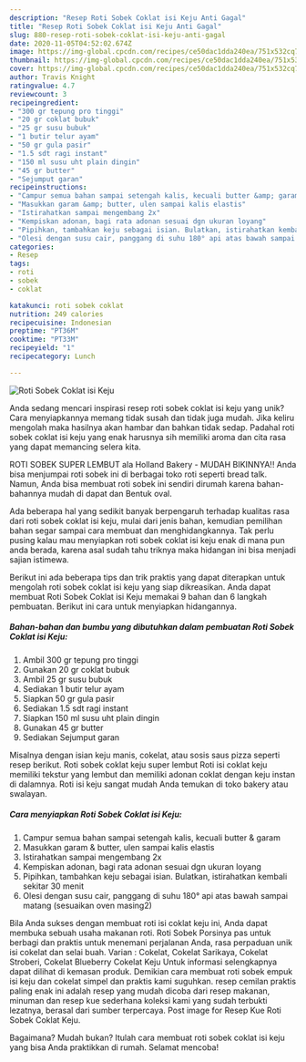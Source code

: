 ```yaml
---
description: "Resep Roti Sobek Coklat isi Keju Anti Gagal"
title: "Resep Roti Sobek Coklat isi Keju Anti Gagal"
slug: 880-resep-roti-sobek-coklat-isi-keju-anti-gagal
date: 2020-11-05T04:52:02.674Z
image: https://img-global.cpcdn.com/recipes/ce50dac1dda240ea/751x532cq70/roti-sobek-coklat-isi-keju-foto-resep-utama.jpg
thumbnail: https://img-global.cpcdn.com/recipes/ce50dac1dda240ea/751x532cq70/roti-sobek-coklat-isi-keju-foto-resep-utama.jpg
cover: https://img-global.cpcdn.com/recipes/ce50dac1dda240ea/751x532cq70/roti-sobek-coklat-isi-keju-foto-resep-utama.jpg
author: Travis Knight
ratingvalue: 4.7
reviewcount: 3
recipeingredient:
- "300 gr tepung pro tinggi"
- "20 gr coklat bubuk"
- "25 gr susu bubuk"
- "1 butir telur ayam"
- "50 gr gula pasir"
- "1.5 sdt ragi instant"
- "150 ml susu uht plain dingin"
- "45 gr butter"
- "Sejumput garan"
recipeinstructions:
- "Campur semua bahan sampai setengah kalis, kecuali butter &amp; garam"
- "Masukkan garam &amp; butter, ulen sampai kalis elastis"
- "Istirahatkan sampai mengembang 2x"
- "Kempiskan adonan, bagi rata adonan sesuai dgn ukuran loyang"
- "Pipihkan, tambahkan keju sebagai isian. Bulatkan, istirahatkan kembali sekitar 30 menit"
- "Olesi dengan susu cair, panggang di suhu 180° api atas bawah sampai matang (sesuaikan oven masing2)"
categories:
- Resep
tags:
- roti
- sobek
- coklat

katakunci: roti sobek coklat 
nutrition: 249 calories
recipecuisine: Indonesian
preptime: "PT36M"
cooktime: "PT33M"
recipeyield: "1"
recipecategory: Lunch

---
```



![Roti Sobek Coklat isi Keju](https://img-global.cpcdn.com/recipes/ce50dac1dda240ea/751x532cq70/roti-sobek-coklat-isi-keju-foto-resep-utama.jpg)

Anda sedang mencari inspirasi resep roti sobek coklat isi keju yang unik? Cara menyiapkannya memang tidak susah dan tidak juga mudah. Jika keliru mengolah maka hasilnya akan hambar dan bahkan tidak sedap. Padahal roti sobek coklat isi keju yang enak harusnya sih memiliki aroma dan cita rasa yang dapat memancing selera kita.

ROTI SOBEK SUPER LEMBUT ala Holland Bakery - MUDAH BIKINNYA!! Anda bisa menjumpai roti sobek ini di berbagai toko roti seperti bread talk. Namun, Anda bisa membuat roti sobek ini sendiri dirumah karena bahan-bahannya mudah di dapat dan Bentuk oval.

Ada beberapa hal yang sedikit banyak berpengaruh terhadap kualitas rasa dari roti sobek coklat isi keju, mulai dari jenis bahan, kemudian pemilihan bahan segar sampai cara membuat dan menghidangkannya. Tak perlu pusing kalau mau menyiapkan roti sobek coklat isi keju enak di mana pun anda berada, karena asal sudah tahu triknya maka hidangan ini bisa menjadi sajian istimewa.


Berikut ini ada beberapa tips dan trik praktis yang dapat diterapkan untuk mengolah roti sobek coklat isi keju yang siap dikreasikan. Anda dapat membuat Roti Sobek Coklat isi Keju memakai 9 bahan dan 6 langkah pembuatan. Berikut ini cara untuk menyiapkan hidangannya.

<!--inarticleads1-->

##### Bahan-bahan dan bumbu yang dibutuhkan dalam pembuatan Roti Sobek Coklat isi Keju:

1. Ambil 300 gr tepung pro tinggi
1. Gunakan 20 gr coklat bubuk
1. Ambil 25 gr susu bubuk
1. Sediakan 1 butir telur ayam
1. Siapkan 50 gr gula pasir
1. Sediakan 1.5 sdt ragi instant
1. Siapkan 150 ml susu uht plain dingin
1. Gunakan 45 gr butter
1. Sediakan Sejumput garan


Misalnya dengan isian keju manis, cokelat, atau sosis saus pizza seperti resep berikut. Roti sobek coklat keju super lembut Roti isi coklat keju memiliki tekstur yang lembut dan memiliki adonan coklat dengan keju instan di dalamnya. Roti isi keju sangat mudah Anda temukan di toko bakery atau swalayan. 

<!--inarticleads2-->

##### Cara menyiapkan Roti Sobek Coklat isi Keju:

1. Campur semua bahan sampai setengah kalis, kecuali butter &amp; garam
1. Masukkan garam &amp; butter, ulen sampai kalis elastis
1. Istirahatkan sampai mengembang 2x
1. Kempiskan adonan, bagi rata adonan sesuai dgn ukuran loyang
1. Pipihkan, tambahkan keju sebagai isian. Bulatkan, istirahatkan kembali sekitar 30 menit
1. Olesi dengan susu cair, panggang di suhu 180° api atas bawah sampai matang (sesuaikan oven masing2)


Bila Anda sukses dengan membuat roti isi coklat keju ini, Anda dapat membuka sebuah usaha makanan roti. Roti Sobek Porsinya pas untuk berbagi dan praktis untuk menemani perjalanan Anda, rasa perpaduan unik isi cokelat dan selai buah. Varian : Cokelat, Cokelat Sarikaya, Cokelat Stroberi, Cokelat Blueberry Cokelat Keju Untuk informasi selengkapnya dapat dilihat di kemasan produk. Demikian cara membuat roti sobek empuk isi keju dan cokelat simpel dan praktis kami suguhkan. resep cemilan praktis paling enak ini adalah resep yang mudah dicoba dari resep makanan, minuman dan resep kue sederhana koleksi kami yang sudah terbukti lezatnya, berasal dari sumber terpercaya. Post image for Resep Kue Roti Sobek Coklat Keju. 

Bagaimana? Mudah bukan? Itulah cara membuat roti sobek coklat isi keju yang bisa Anda praktikkan di rumah. Selamat mencoba!
